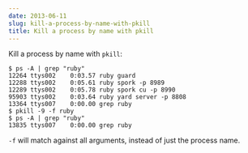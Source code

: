 ```yaml
---
date: 2013-06-11
slug: kill-a-process-by-name-with-pkill
title: Kill a process by name with pkill
---
```


Kill a process by name with `pkill`:

```
$ ps -A | grep "ruby"
12264 ttys002    0:03.57 ruby guard
12288 ttys002    0:05.61 ruby spork -p 8989
12289 ttys002    0:05.78 ruby spork cu -p 8990
95903 ttys002    0:03.64 ruby yard server -p 8808
13364 ttys007    0:00.00 grep ruby
$ pkill -9 -f ruby
$ ps -A | grep "ruby"
13835 ttys007    0:00.00 grep ruby
```

`-f` will match against all arguments, instead of just the process name.
